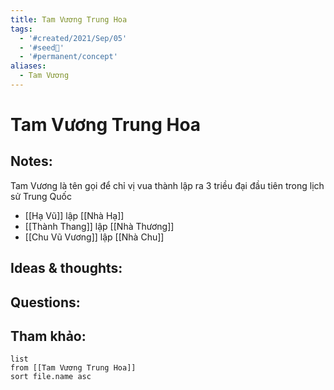 ```yaml
---
title: Tam Vương Trung Hoa
tags:
  - '#created/2021/Sep/05'
  - '#seed🥜'
  - '#permanent/concept'
aliases:
  - Tam Vương
---
```

# Tam Vương Trung Hoa

## Notes:
Tam Vương là tên gọi để chỉ vị vua thành lập ra 3 triều đại đầu tiên trong lịch sử Trung Quốc 
- [[Hạ Vũ]]  lập [[Nhà Hạ]]
- [[Thành Thang]] lập [[Nhà Thương]]
- [[Chu Vũ Vương]] lập [[Nhà Chu]]

## Ideas & thoughts:

## Questions:


## Tham khảo:
```dataview
list
from [[Tam Vương Trung Hoa]]
sort file.name asc
```